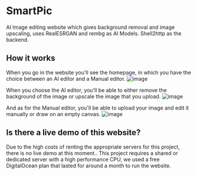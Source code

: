 # SmartPic
AI Image editing website which gives background removal and image upscaling, uses RealESRGAN and rembg as AI Models. Shell2http as the backend.
## How it works
When you go in the website you'll see the homepage, in which you have the choice between an AI editor and a Manual editor.
![image](https://github.com/user-attachments/assets/f54d7f8b-e59f-4728-8cb8-2ddccf9d941d)

When you choose the AI editor, you'll be able to either remove the background of the image or upscale the image that you upload.
![image](https://github.com/user-attachments/assets/5b25e05f-bd4a-4ebd-a710-feb0ed2fffc3)

And as for the Manual editor, you'll be able to upload your image and edit it manually or draw on an empty canvas.
![image](https://github.com/user-attachments/assets/3614952f-f24f-4ddf-b725-4f5e541e374e)

## Is there a live demo of this website?
Due to the high costs of renting the appropriate servers for this project, there is no live demo at this moment..
This project requires a shared or dedicated server with a high performance CPU, we used a free DigitalOcean plan that lasted for around a month to run the website.
